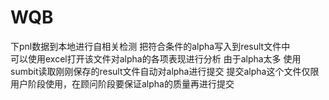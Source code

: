 # WQB
下pnl数据到本地进行自相关检测 把符合条件的alpha写入到result文件中  
可以使用excel打开该文件对alpha的各项表现进行分析
由于alpha太多 使用sumbit读取刚刚保存的result文件自动对alpha进行提交
提交alpha这个文件仅限用户阶段使用，在顾问阶段要保证alpha的质量再进行提交
